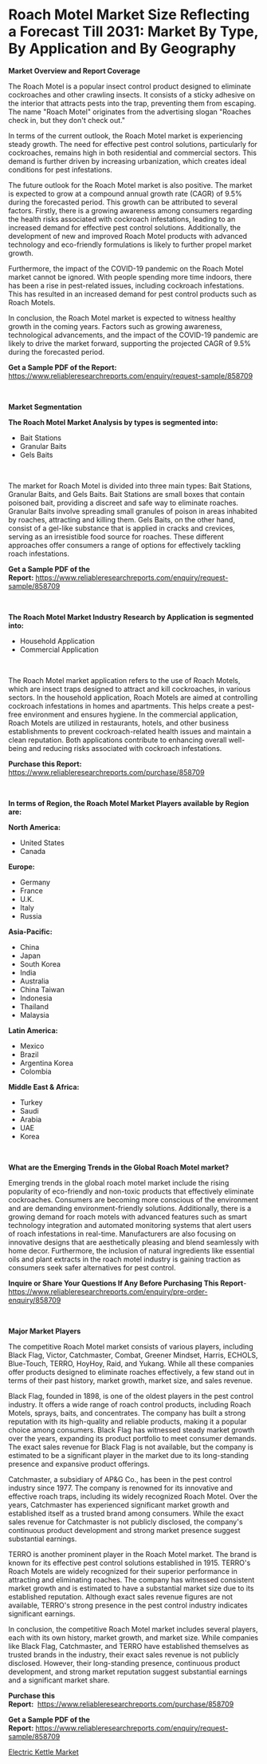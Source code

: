 <p><h1>Roach Motel Market Size Reflecting a Forecast Till 2031: Market By Type, By Application and By Geography</h1></p><p><strong>Market Overview and Report Coverage</strong></p>
<p><p>The Roach Motel is a popular insect control product designed to eliminate cockroaches and other crawling insects. It consists of a sticky adhesive on the interior that attracts pests into the trap, preventing them from escaping. The name "Roach Motel" originates from the advertising slogan "Roaches check in, but they don't check out."</p><p>In terms of the current outlook, the Roach Motel market is experiencing steady growth. The need for effective pest control solutions, particularly for cockroaches, remains high in both residential and commercial sectors. This demand is further driven by increasing urbanization, which creates ideal conditions for pest infestations.</p><p>The future outlook for the Roach Motel market is also positive. The market is expected to grow at a compound annual growth rate (CAGR) of 9.5% during the forecasted period. This growth can be attributed to several factors. Firstly, there is a growing awareness among consumers regarding the health risks associated with cockroach infestations, leading to an increased demand for effective pest control solutions. Additionally, the development of new and improved Roach Motel products with advanced technology and eco-friendly formulations is likely to further propel market growth.</p><p>Furthermore, the impact of the COVID-19 pandemic on the Roach Motel market cannot be ignored. With people spending more time indoors, there has been a rise in pest-related issues, including cockroach infestations. This has resulted in an increased demand for pest control products such as Roach Motels.</p><p>In conclusion, the Roach Motel market is expected to witness healthy growth in the coming years. Factors such as growing awareness, technological advancements, and the impact of the COVID-19 pandemic are likely to drive the market forward, supporting the projected CAGR of 9.5% during the forecasted period.</p></p>
<p><strong>Get a Sample PDF of the Report:</strong> <a href="https://www.reliableresearchreports.com/enquiry/request-sample/858709">https://www.reliableresearchreports.com/enquiry/request-sample/858709</a></p>
<p>&nbsp;</p>
<p><strong>Market Segmentation</strong></p>
<p><strong>The Roach Motel Market Analysis by types is segmented into:</strong></p>
<p><ul><li>Bait Stations</li><li>Granular Baits</li><li>Gels Baits</li></ul></p>
<p>&nbsp;</p>
<p><p>The market for Roach Motel is divided into three main types: Bait Stations, Granular Baits, and Gels Baits. Bait Stations are small boxes that contain poisoned bait, providing a discreet and safe way to eliminate roaches. Granular Baits involve spreading small granules of poison in areas inhabited by roaches, attracting and killing them. Gels Baits, on the other hand, consist of a gel-like substance that is applied in cracks and crevices, serving as an irresistible food source for roaches. These different approaches offer consumers a range of options for effectively tackling roach infestations.</p></p>
<p><strong>Get a Sample PDF of the Report:</strong>&nbsp;<a href="https://www.reliableresearchreports.com/enquiry/request-sample/858709">https://www.reliableresearchreports.com/enquiry/request-sample/858709</a></p>
<p>&nbsp;</p>
<p><strong>The Roach Motel Market Industry Research by Application is segmented into:</strong></p>
<p><ul><li>Household Application</li><li>Commercial Application</li></ul></p>
<p>&nbsp;</p>
<p><p>The Roach Motel market application refers to the use of Roach Motels, which are insect traps designed to attract and kill cockroaches, in various sectors. In the household application, Roach Motels are aimed at controlling cockroach infestations in homes and apartments. This helps create a pest-free environment and ensures hygiene. In the commercial application, Roach Motels are utilized in restaurants, hotels, and other business establishments to prevent cockroach-related health issues and maintain a clean reputation. Both applications contribute to enhancing overall well-being and reducing risks associated with cockroach infestations.</p></p>
<p><strong>Purchase this Report:</strong>&nbsp; <a href="https://www.reliableresearchreports.com/purchase/858709">https://www.reliableresearchreports.com/purchase/858709</a></p>
<p>&nbsp;</p>
<p><strong>In terms of Region, the Roach Motel Market Players available by Region are:</strong></p>
<p>
    <p> <strong> North America: </strong>
        <ul>
            <li>United States</li>
            <li>Canada</li>
        </ul>
        </p> 
    <p> <strong> Europe: </strong>
        <ul>
            <li>Germany</li>
            <li>France</li>
            <li>U.K.</li>
            <li>Italy</li>
            <li>Russia</li>
        </ul>
        </p> 
    <p> <strong> Asia-Pacific: </strong>
        <ul>
            <li>China</li>
            <li>Japan</li>
            <li>South Korea</li>
            <li>India</li>
            <li>Australia</li>
            <li>China Taiwan</li>
            <li>Indonesia</li>
            <li>Thailand</li>
            <li>Malaysia</li>
        </ul>
        </p> 
    <p> <strong> Latin America: </strong>
        <ul>
            <li>Mexico</li>
            <li>Brazil</li>
            <li>Argentina Korea</li>
            <li>Colombia</li>
        </ul>
        </p> 
    <p> <strong> Middle East & Africa: </strong>
        <ul>
            <li>Turkey</li>
            <li>Saudi</li>
            <li>Arabia</li>
            <li>UAE</li>
            <li>Korea</li>
        </ul>
    </p>
    </p>
<p>&nbsp;</p>
<p><strong>What are the Emerging Trends in the Global Roach Motel market?</strong></p>
<p><p>Emerging trends in the global roach motel market include the rising popularity of eco-friendly and non-toxic products that effectively eliminate cockroaches. Consumers are becoming more conscious of the environment and are demanding environment-friendly solutions. Additionally, there is a growing demand for roach motels with advanced features such as smart technology integration and automated monitoring systems that alert users of roach infestations in real-time. Manufacturers are also focusing on innovative designs that are aesthetically pleasing and blend seamlessly with home decor. Furthermore, the inclusion of natural ingredients like essential oils and plant extracts in the roach motel industry is gaining traction as consumers seek safer alternatives for pest control.</p></p>
<p><strong>Inquire or Share Your Questions If Any Before Purchasing This Report</strong>- <a href="https://www.reliableresearchreports.com/enquiry/pre-order-enquiry/858709">https://www.reliableresearchreports.com/enquiry/pre-order-enquiry/858709</a></p>
<p>&nbsp;</p>
<p><strong>Major Market Players</strong></p>
<p><p>The competitive Roach Motel market consists of various players, including Black Flag, Victor, Catchmaster, Combat, Greener Mindset, Harris, ECHOLS, Blue-Touch, TERRO, HoyHoy, Raid, and Yukang. While all these companies offer products designed to eliminate roaches effectively, a few stand out in terms of their past history, market growth, market size, and sales revenue.</p><p>Black Flag, founded in 1898, is one of the oldest players in the pest control industry. It offers a wide range of roach control products, including Roach Motels, sprays, baits, and concentrates. The company has built a strong reputation with its high-quality and reliable products, making it a popular choice among consumers. Black Flag has witnessed steady market growth over the years, expanding its product portfolio to meet consumer demands. The exact sales revenue for Black Flag is not available, but the company is estimated to be a significant player in the market due to its long-standing presence and expansive product offerings.</p><p>Catchmaster, a subsidiary of AP&G Co., has been in the pest control industry since 1977. The company is renowned for its innovative and effective roach traps, including its widely recognized Roach Motel. Over the years, Catchmaster has experienced significant market growth and established itself as a trusted brand among consumers. While the exact sales revenue for Catchmaster is not publicly disclosed, the company's continuous product development and strong market presence suggest substantial earnings.</p><p>TERRO is another prominent player in the Roach Motel market. The brand is known for its effective pest control solutions established in 1915. TERRO's Roach Motels are widely recognized for their superior performance in attracting and eliminating roaches. The company has witnessed consistent market growth and is estimated to have a substantial market size due to its established reputation. Although exact sales revenue figures are not available, TERRO's strong presence in the pest control industry indicates significant earnings.</p><p>In conclusion, the competitive Roach Motel market includes several players, each with its own history, market growth, and market size. While companies like Black Flag, Catchmaster, and TERRO have established themselves as trusted brands in the industry, their exact sales revenue is not publicly disclosed. However, their long-standing presence, continuous product development, and strong market reputation suggest substantial earnings and a significant market share.</p></p>
<p><strong>Purchase this Report:</strong>&nbsp;&nbsp;<a href="https://www.reliableresearchreports.com/purchase/858709">https://www.reliableresearchreports.com/purchase/858709</a></p>
<p></p>
<p><strong>Get a Sample PDF of the Report:</strong>&nbsp;<a href="https://www.reliableresearchreports.com/enquiry/request-sample/858709">https://www.reliableresearchreports.com/enquiry/request-sample/858709</a></p>
<p><p><a href="https://github.com/NorbertYates/Market-Research-Report-List-2/blob/main/electric-kettle-market.md">Electric Kettle Market</a></p></p>
